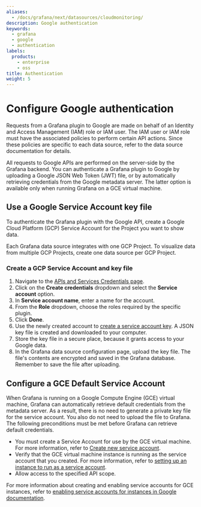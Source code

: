 ```yaml
---
aliases:
  - /docs/grafana/next/datasources/cloudmonitoring/
description: Google authentication
keywords:
  - grafana
  - google
  - authentication
labels:
  products:
    - enterprise
    - oss
title: Authentication
weight: 5
---
```


# Configure Google authentication

Requests from a Grafana plugin to Google are made on behalf of an Identity and Access Management (IAM) role or IAM user.
The IAM user or IAM role must have the associated policies to perform certain API actions.
Since these policies are specific to each data source, refer to the data source documentation for details.

All requests to Google APIs are performed on the server-side by the Grafana backend.
You can authenticate a Grafana plugin to Google by uploading a Google JSON Web Token (JWT) file, or by automatically retrieving credentials from the Google metadata server.
The latter option is available only when running Grafana on a GCE virtual machine.

## Use a Google Service Account key file

To authenticate the Grafana plugin with the Google API, create a Google Cloud Platform (GCP) Service Account for the Project you want to show data.

Each Grafana data source integrates with one GCP Project.
To visualize data from multiple GCP Projects, create one data source per GCP Project.

### Create a GCP Service Account and key file

1. Navigate to the [APIs and Services Credentials page](https://console.cloud.google.com/apis/credentials).
1. Click on the **Create credentials** dropdown and select the **Service account** option.
1. In **Service account name**, enter a name for the account.
1. From the **Role** dropdown, choose the roles required by the specific plugin.
1. Click **Done**.
1. Use the newly created account to [create a service account key](https://cloud.google.com/iam/docs/creating-managing-service-account-keys#iam-service-account-keys-create-console).
   A JSON key file is created and downloaded to your computer.
1. Store the key file in a secure place, because it grants access to your Google data.
1. In the Grafana data source configuration page, upload the key file.
   The file's contents are encrypted and saved in the Grafana database.
   Remember to save the file after uploading.

## Configure a GCE Default Service Account

When Grafana is running on a Google Compute Engine (GCE) virtual machine, Grafana can automatically retrieve default credentials from the metadata server. As a result, there is no need to generate a private key file for the service account. You also do not need to upload the file to Grafana. The following preconditions must be met before Grafana can retrieve default credentials.

- You must create a Service Account for use by the GCE virtual machine. For more information, refer to [Create new service account](https://cloud.google.com/compute/docs/access/create-enable-service-accounts-for-instances#createanewserviceaccount).
- Verify that the GCE virtual machine instance is running as the service account that you created. For more information, refer to [setting up an instance to run as a service account](https://cloud.google.com/compute/docs/access/create-enable-service-accounts-for-instances#using).
- Allow access to the specified API scope.

For more information about creating and enabling service accounts for GCE instances, refer to [enabling service accounts for instances in Google documentation](https://cloud.google.com/compute/docs/access/create-enable-service-accounts-for-instances).
